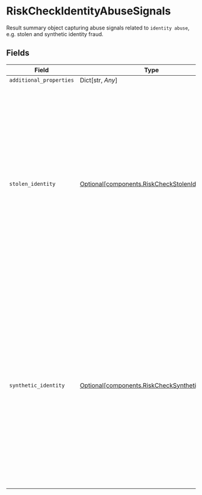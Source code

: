 # RiskCheckIdentityAbuseSignals

Result summary object capturing abuse signals related to `identity abuse`, e.g. stolen and synthetic identity fraud.


## Fields

| Field                                                                                                                                                                                                                             | Type                                                                                                                                                                                                                              | Required                                                                                                                                                                                                                          | Description                                                                                                                                                                                                                       |
| --------------------------------------------------------------------------------------------------------------------------------------------------------------------------------------------------------------------------------- | --------------------------------------------------------------------------------------------------------------------------------------------------------------------------------------------------------------------------------- | --------------------------------------------------------------------------------------------------------------------------------------------------------------------------------------------------------------------------------- | --------------------------------------------------------------------------------------------------------------------------------------------------------------------------------------------------------------------------------- |
| `additional_properties`                                                                                                                                                                                                           | Dict[str, *Any*]                                                                                                                                                                                                                  | :heavy_minus_sign:                                                                                                                                                                                                                | N/A                                                                                                                                                                                                                               |
| `stolen_identity`                                                                                                                                                                                                                 | [Optional[components.RiskCheckStolenIdentity]](../../models/shared/riskcheckstolenidentity.md)                                                                                                                                    | :heavy_check_mark:                                                                                                                                                                                                                | Field containing the data used in determining the outcome of the stolen identity risk check.<br/><br/>Contains the following fields:<br/><br/>`score` - A score from 0 to 100 indicating the likelihood that the user is a stolen identity. |
| `synthetic_identity`                                                                                                                                                                                                              | [Optional[components.RiskCheckSyntheticIdentity]](../../models/shared/riskchecksyntheticidentity.md)                                                                                                                              | :heavy_check_mark:                                                                                                                                                                                                                | Field containing the data used in determining the outcome of the synthetic identity risk check.<br/><br/>Contains the following fields:<br/><br/>`score` - A score from 0 to 100 indicating the likelihood that the user is a synthetic identity. |